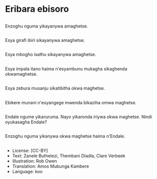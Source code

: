 # Eribara ebisoro

##
Enzoghu nguma yikayanywa amaghetse.

##
Esya girafi ibiri sikayanywa amaghetse.

##
Esya mbogho isathu sikayanywa amaghetse.

##
Esya impala itano haima n'esyambunu mukagha sikaghenda okwamaghetse.

##
Esya zebura musanju sikatibitha okwa maghetse.

##
Ebikere munani n'esyangege mwenda  bikaziha omwa maghetse.

##
Endale ngume yikaruruma. Nayo yikaronda iriywa okwa maghetse. Nindi oyukasagha Endale?

##
Enzoghu nguma yikanywa okwa maghetse haima n'Endale.

##
* License: [CC-BY]
* Text: Zanele Buthelezi, Thembani Dladla, Clare Verbeek
* Illustration: Rob Owen
* Translation: Amos Mubunga Kambere
* Language: koo
